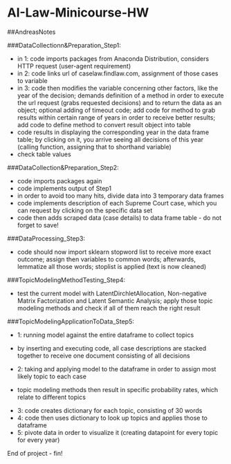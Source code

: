 # AI-Law-Minicourse-HW
##AndreasNotes

###DataCollectionn&Preparation_Step1:
+ in 1: code imports packages from Anaconda Distribution, considers HTTP request (user-agent requirement)
+ in 2: code links url of caselaw.findlaw.com, assignment of those cases to variable
+ in 3: code then modifies the variable concerning other factors, like the year of the decision; demands definition of a method in order to execute the url request (grabs requested decisions) and to return the data as an object; optional adding of timeout code; add code for method to grab results within certain range of years in order to receive better results; add code to define method to convert result object into table
+ code results in displaying the corresponding year in the data frame table; by clicking on it, you arrive seeing all decisions of this year (calling function, assigning that to shorthand variable)
+ check table values

###DataCollection&Preparation_Step2:
+ code imports packages again
+ code implements output of Step1
+ in order to avoid too many hits, divide data into 3 temporary data frames
+ code implements description of each Supreme Court case, which you can request by clicking on the specific data set
+ code then adds scraped data (case details) to data frame table - do not forget to save!

###DataProcessing_Step3:
+ code should now import sklearn stopword list to receive more exact outcome; assign then variables to common words; afterwards, lemmatize all those words; stoplist is applied (text is now cleaned)

###TopicModelingMethodTesting_Step4:
+ test the current model with LatentDirchletAllocation, Non-negative Matrix Factorization and Latent Semantic Analysis; apply those topic modeling methods and check if all of them reach the right result

###TopicModelingApplicationToData_Step5:
+ 1: running model against the entire dataframe to collect topics
* by inserting and executing code, all case descriptions are stacked together to receive one document consisting of all decisions
+ 2: taking and applying model to the dataframe in order to assign most likely topic to each case
* topic modeling methods then result in specific probability rates, which relate to different topics
+ 3: code creates dictionary for each topic, consisting of 30 words
+ 4: code then uses dictionary to look up topics and applies those to dataframe
+ 5: pivote data in order to visualize it (creating datapoint for every topic for every year)

End of project - fin!
